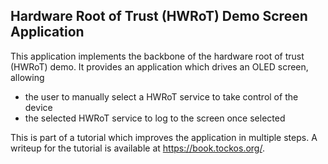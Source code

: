 Hardware Root of Trust (HWRoT) Demo Screen Application
------------------------------------------------------

This application implements the backbone of the hardware root of trust (HWRoT)
demo. It provides an application which drives an OLED screen, allowing

* the user to manually select a HWRoT service to take control of the device
* the selected HWRoT service to log to the screen once selected

This is part of a tutorial which improves the application in multiple steps. A
writeup for the tutorial is available at https://book.tockos.org/.
